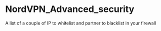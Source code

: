 # NordVPN_Advanced_security
A list of a couple of IP to whitelist and partner to blacklist in your firewall
